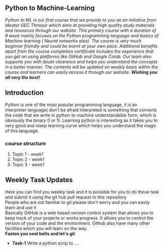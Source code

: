 ## Python to Machine-Learning
_Python to ML is our first course that we provide to you as an initiative from Ideator GEC Thrissur which aims at providing high quality study materials and 
resources through our website. This primary course with a duration of 9 week mainly focuses on the Python programming language and basics of Machine learning
( Neural networks also). The course is very much beginner friendly and could be learnt at your own pace. Additional benefits apart from the course completion 
certificate includes the experience that you get on using platforms like GitHub and Google Colab. Our team also supports you with doubt clearance and helps you 
understand the concepts in a better manner. The contents will be updated on weekly basis within the course and learners can easily access it through our website.
**Wishing you all very the best!**_
<br/>
## Introduction
Python is one of the most popular programming language, it is an interpreter language( don't be afraid interpreted is something that converts the code that we write in python to machine understandable form, which is obviously the binary 0 or 1). Learning python is interesting as it takes you to very good and steep learning curve which helps you understand the magic of this language.
### course structure
1. Topic 1  - *week1*
2. Topic 2  - *week1*
3. Topic 3  - *week1*
## Weekly Task Updates
Here you can find you weekly task and it is possible for you to do those task and submit it using the git hub pull request to this repository<br>
People who are not familiar to git please don't worry and you can easily learn and use it<br>
Basically GitHub is a web based version control system that allows you to keep track of your projects or works progress. It allows you to control the version of your code and the environment. Github also have many other facilities which you will learn on the way.<br>
**Fasten you seat belts and let's git**
* **Task-1**
  Write a python scrip to ....

